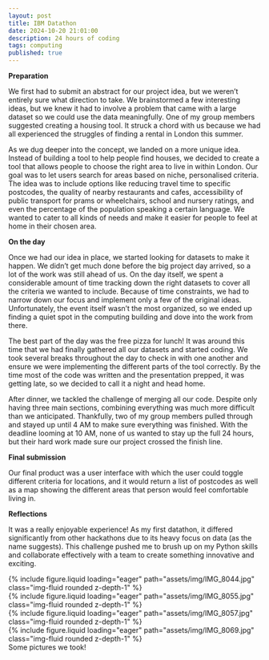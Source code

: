 ```yaml
---
layout: post
title: IBM Datathon
date: 2024-10-20 21:01:00
description: 24 hours of coding
tags: computing
published: true
---
```


**Preparation**

We first had to submit an abstract for our project idea, but we weren’t entirely sure what direction to take. We brainstormed a few interesting ideas, but we knew it had to involve a problem that came with a large dataset so we could use the data meaningfully. One of my group members suggested creating a housing tool. It struck a chord with us because we had all experienced the struggles of finding a rental in London this summer.

As we dug deeper into the concept, we landed on a more unique idea. Instead of building a tool to help people find houses, we decided to create a tool that allows people to choose the right area to live in within London. Our goal was to let users search for areas based on niche, personalised criteria. The idea was to include options like reducing travel time to specific postcodes, the quality of nearby restaurants and cafes, accessibility of public transport for prams or wheelchairs, school and nursery ratings, and even the percentage of the population speaking a certain language. We wanted to cater to all kinds of needs and make it easier for people to feel at home in their chosen area.

**On the day**

Once we had our idea in place, we started looking for datasets to make it happen. We didn’t get much done before the big project day arrived, so a lot of the work was still ahead of us. On the day itself, we spent a considerable amount of time tracking down the right datasets to cover all the criteria we wanted to include. Because of time constraints, we had to narrow down our focus and implement only a few of the original ideas. Unfortunately, the event itself wasn’t the most organized, so we ended up finding a quiet spot in the computing building and dove into the work from there.

The best part of the day was the free pizza for lunch! It was around this time that we had finally gathered all our datasets and started coding. We took several breaks throughout the day to check in with one another and ensure we were implementing the different parts of the tool correctly. By the time most of the code was written and the presentation prepped, it was getting late, so we decided to call it a night and head home.

After dinner, we tackled the challenge of merging all our code. Despite only having three main sections, combining everything was much more difficult than we anticipated. Thankfully, two of my group members pulled through and stayed up until 4 AM to make sure everything was finished. With the deadline looming at 10 AM, none of us wanted to stay up the full 24 hours, but their hard work made sure our project crossed the finish line.

**Final submission**

Our final product was a user interface with which the user could toggle different criteria for locations, and it would return a list of postcodes as well as a map showing the different areas that person would feel comfortable living in. 

**Reflections**

It was a really enjoyable experience! As my first datathon, it differed significantly from other hackathons due to its heavy focus on data (as the name suggests). This challenge pushed me to brush up on my Python skills and collaborate effectively with a team to create something innovative and exciting.

<div class="row mt-3">
    <div class="col-sm mt-3 mt-md-0">
        {% include figure.liquid loading="eager" path="assets/img/IMG_8044.jpg" class="img-fluid rounded z-depth-1" %}
    </div>
    <div class="col-sm mt-3 mt-md-0">
        {% include figure.liquid loading="eager" path="assets/img/IMG_8055.jpg" class="img-fluid rounded z-depth-1" %}
    </div>
    <div class="col-sm mt-3 mt-md-0">
        {% include figure.liquid loading="eager" path="assets/img/IMG_8057.jpg" class="img-fluid rounded z-depth-1" %}
    </div>
    <div class="col-sm mt-3 mt-md-0">
        {% include figure.liquid loading="eager" path="assets/img/IMG_8069.jpg" class="img-fluid rounded z-depth-1" %}
    </div>
</div>
<div class="caption">
    Some pictures we took!
</div>

